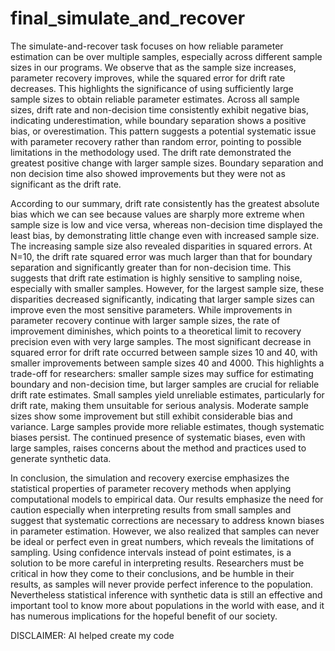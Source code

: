 # final_simulate_and_recover
The simulate-and-recover task focuses on how reliable parameter estimation can be over multiple samples, especially across different sample sizes in our programs. We observe that as the sample size increases, parameter recovery improves, while the squared error for drift rate decreases. This highlights the significance of using sufficiently large sample sizes to obtain reliable parameter estimates. Across all sample sizes, drift rate and non-decision time consistently exhibit negative bias, indicating underestimation, while boundary separation shows a positive bias, or overestimation. This pattern suggests a potential systematic issue with parameter recovery rather than random error, pointing to possible limitations in the methodology used. The drift rate demonstrated the greatest positive change with larger sample sizes. Boundary separation and non decision time also showed improvements but they were not as significant as the drift rate.

According to our summary, drift rate consistently has the greatest absolute bias which we can see because values are sharply more extreme when sample size is low and vice versa, whereas non-decision time displayed the least bias, by demonstrating little change even with increased sample size. The increasing sample size also revealed disparities in squared errors. At N=10, the drift rate squared error was much larger than that for boundary separation and significantly greater than for non-decision time. This suggests that drift rate estimation is highly sensitive to sampling noise, especially with smaller samples. However, for the largest sample size, these disparities decreased significantly, indicating that larger sample sizes can improve even the most sensitive parameters.
While improvements in parameter recovery continue with larger sample sizes, the rate of improvement diminishes, which points to a theoretical limit to recovery precision even with very large samples. The most significant decrease in squared error for drift rate occurred between sample sizes 10 and 40, with smaller improvements between sample sizes 40 and 4000. This highlights a trade-off for researchers: smaller sample sizes may suffice for estimating boundary and non-decision time, but larger samples are crucial for reliable drift rate estimates. Small samples yield unreliable estimates, particularly for drift rate, making them unsuitable for serious analysis. Moderate sample sizes show some improvement but still exhibit considerable bias and variance. Large samples provide more reliable estimates, though systematic biases persist. The continued presence of systematic biases, even with large samples, raises concerns about the method and practices used to generate synthetic data.

In conclusion, the simulation and recovery exercise emphasizes the statistical properties of parameter recovery methods when applying computational models to empirical data. Our results emphasize the need for caution especially when interpreting results from small samples and suggest that systematic corrections are necessary to address known biases in parameter estimation. However, we also realized that samples can never be ideal or perfect even in great numbers, which reveals the limitations of sampling. Using confidence intervals instead of point estimates, is a solution to be more careful in interpreting results. Researchers must be critical in how they come to their conclusions, and be humble in their results, as samples will never provide perfect inference to the population. Nevertheless statistical inference with synthetic data is still an effective and important tool to know more about populations in the world with ease, and it has numerous implications for the hopeful benefit of our society. 

DISCLAIMER: AI helped create my code